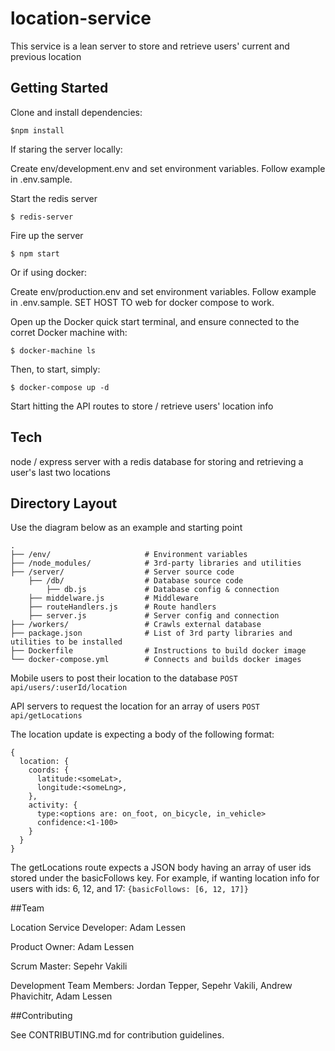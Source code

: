 # location-service

This service is a lean server to store and retrieve users' current and previous location 

## Getting Started 
Clone and install dependencies:

`$npm install`

If staring the server locally:

Create env/development.env and set environment variables. Follow example in .env.sample.

Start the redis server

`$ redis-server`

Fire up the server

`$ npm start`

Or if using docker:

Create env/production.env and set environment variables. Follow example in .env.sample. SET HOST TO web for docker compose to work.

Open up the Docker quick start terminal, and ensure connected to the corret Docker machine with:

`$ docker-machine ls`

Then, to start, simply:

`$ docker-compose up -d`

Start hitting the API routes to store / retrieve users' location info

## Tech
node / express server with a redis database for storing and retrieving a user's last two locations

## Directory Layout

Use the diagram below as an example and starting point 

```
.
├── /env/                     # Environment variables
├── /node_modules/            # 3rd-party libraries and utilities
├── /server/                  # Server source code
    ├── /db/                  # Database source code
        ├── db.js             # Database config & connection
    ├── middelware.js         # Middleware
    ├── routeHandlers.js      # Route handlers
    ├── server.js             # Server config and connection
├── /workers/                 # Crawls external database
├── package.json              # List of 3rd party libraries and utilities to be installed
├── Dockerfile                # Instructions to build docker image
└── docker-compose.yml        # Connects and builds docker images
```


Mobile users to post their location to the database 
`POST api/users/:userId/location`

API servers to request the location for an array of users
`POST api/getLocations`

The location update is expecting a body of the following format:
```
{
  location: {
    coords: {
      latitude:<someLat>,
      longitude:<someLng>,
    },
    activity: {
      type:<options are: on_foot, on_bicycle, in_vehicle>
      confidence:<1-100>
    }
  }
}
```

The getLocations route expects a JSON body having an array of user ids stored under the basicFollows key. For example, if wanting location info for users with ids: 6, 12, and 17:
`{basicFollows: [6, 12, 17]}`

##Team

Location Service Developer: Adam Lessen

Product Owner: Adam Lessen

Scrum Master: Sepehr Vakili

Development Team Members: Jordan Tepper, Sepehr Vakili, Andrew Phavichitr, Adam Lessen

##Contributing

See CONTRIBUTING.md for contribution guidelines.

